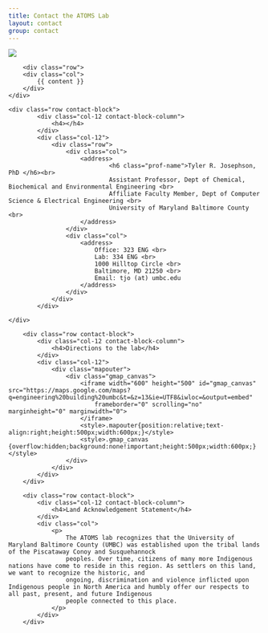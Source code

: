 ```yaml
---
title: Contact the ATOMS Lab
layout: contact
group: contact
---
```


<div class="container-fluid px-0 contact-page">
    <img class="img-fluid mx-auto d-block bg-image" src="/static/img/campus-eng-2.png" />
    
		<div class="row">
        <div class="col">
            {{ content }}
        </div>
    </div>

    <div class="row contact-block">
			<div class="col-12 contact-block-column">
				<h4></h4>
			</div>
			<div class="col-12">
				<div class="row">
					<div class="col">
						<address>
								<h6 class="prof-name">Tyler R. Josephson, PhD </h6><br>
								Assistant Professor, Dept of Chemical, Biochemical and Environmental Engineering <br>
								Affiliate Faculty Member, Dept of Computer Science & Electrical Engineering <br>
								University of Maryland Baltimore County <br>
						</address>
					</div>
					<div class="col">
						<address>
							Office: 323 ENG <br>
							Lab: 334 ENG <br>
							1000 Hilltop Circle <br>
							Baltimore, MD 21250 <br>
							Email: tjo (at) umbc.edu
						</address>
					</div>
				</div>
			</div>

    </div>

		<div class="row contact-block">
			<div class="col-12 contact-block-column">
				<h4>Directions to the lab</h4>
			</div>
			<div class="col-12">
				<div class="mapouter">
					<div class="gmap_canvas">
						<iframe width="600" height="500" id="gmap_canvas" src="https://maps.google.com/maps?q=engineering%20building%20umbc&t=&z=13&ie=UTF8&iwloc=&output=embed" 
							frameborder="0" scrolling="no" marginheight="0" marginwidth="0">
						</iframe>
						<style>.mapouter{position:relative;text-align:right;height:500px;width:600px;}</style>
						<style>.gmap_canvas {overflow:hidden;background:none!important;height:500px;width:600px;}</style>
					</div>
				</div>	
			</div>
		</div>

		<div class="row contact-block">
			<div class="col-12 contact-block-column">
				<h4>Land Acknowledgement Statement</h4>
			</div>
			<div class="col">
				<p>
					The ATOMS lab recognizes that the University of Maryland Baltimore County (UMBC) was established upon the tribal lands of the Piscataway Conoy and Susquehannock
					peoples. Over time, citizens of many more Indigenous nations have come to reside in this region. As settlers on this land, we want to recognize the historic, and
					ongoing, discrimination and violence inflicted upon Indigenous people in North America and humbly offer our respects to all past, present, and future Indigenous
					people connected to this place.
				</p>
			</div>
		</div>

</div>
</div>
